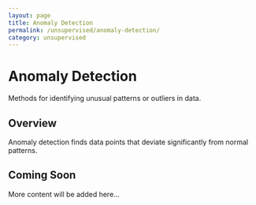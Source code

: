 ```yaml
---
layout: page
title: Anomaly Detection
permalink: /unsupervised/anomaly-detection/
category: unsupervised
---
```


# Anomaly Detection

Methods for identifying unusual patterns or outliers in data.

## Overview

Anomaly detection finds data points that deviate significantly from normal patterns.

## Coming Soon

More content will be added here...
